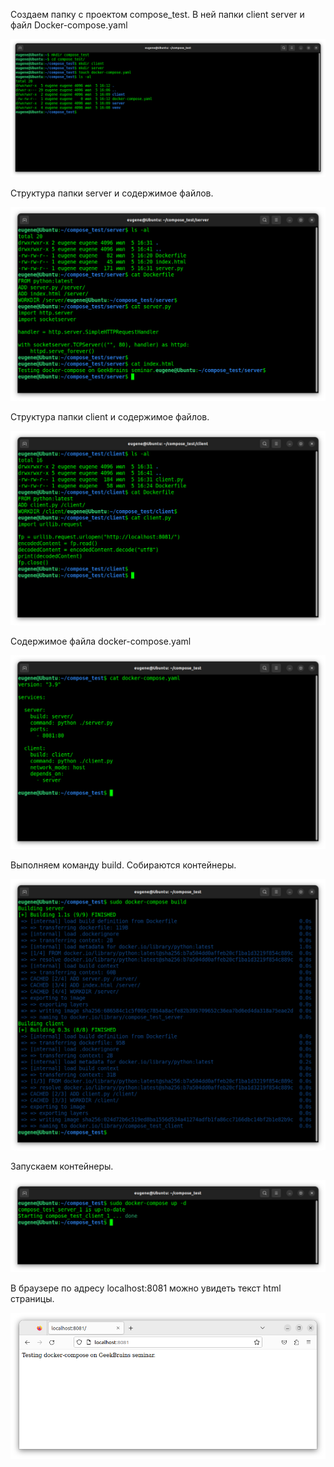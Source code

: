 Создаем папку с проектом compose_test. В ней папки client server и файл Docker-compose.yaml


![Screenshot from 2023-07-05 16-12-29.png](Screenshots%2FScreenshot%20from%202023-07-05%2016-12-29.png)

Структура папки server и содержимое файлов.

![Screenshot from 2023-07-05 16-55-08.png](Screenshots%2FScreenshot%20from%202023-07-05%2016-55-08.png)

Структура папки client и содержимое файлов.

![Screenshot from 2023-07-05 16-56-52.png](Screenshots%2FScreenshot%20from%202023-07-05%2016-56-52.png)

Содержимое файла docker-compose.yaml

![Screenshot from 2023-07-05 16-59-38.png](Screenshots%2FScreenshot%20from%202023-07-05%2016-59-38.png)

Выполняем команду build. Собираются контейнеры.

![Screenshot from 2023-07-05 17-01-01.png](Screenshots%2FScreenshot%20from%202023-07-05%2017-01-01.png)

Запускаем контейнеры.

![Screenshot from 2023-07-05 17-03-05.png](Screenshots%2FScreenshot%20from%202023-07-05%2017-03-05.png)

В браузере по адресу localhost:8081 можно увидеть текст html страницы.

![Screenshot from 2023-07-05 17-04-52.png](Screenshots%2FScreenshot%20from%202023-07-05%2017-04-52.png)